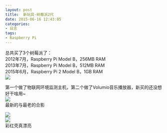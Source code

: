 ```yaml
---
layout: post
title: 	新玩具-树莓派2代
date: 2015-06-16 12:43:05
categories:
- 日志
tags:
- Raspberry Pi
---
```


总共买了3个树莓派了：    
2012年7月，Raspberry Pi Model B，256MB RAM    
2013年7月，Raspberry Pi Model B，512MB RAM    
2015年6月，Raspberry Pi 2 Model B，1GB RAM    
![](https://github.com/bh3nvn/bh3nvn.github.io/raw/master/image/2015-06-16-01.jpg)  

第一个做了物联网环境监测主机，第二个做了Volumio音乐播放器，新买的还没想好干啥用~    
![](https://github.com/bh3nvn/bh3nvn.github.io/raw/master/image/2015-06-16-02.jpg)      
最新的与最老的合影

![](https://github.com/bh3nvn/bh3nvn.github.io/raw/master/image/2015-06-16-03.jpg)           
![](https://github.com/bh3nvn/bh3nvn.github.io/raw/master/image/2015-06-16-04.jpg)          
彩红壳真漂亮


